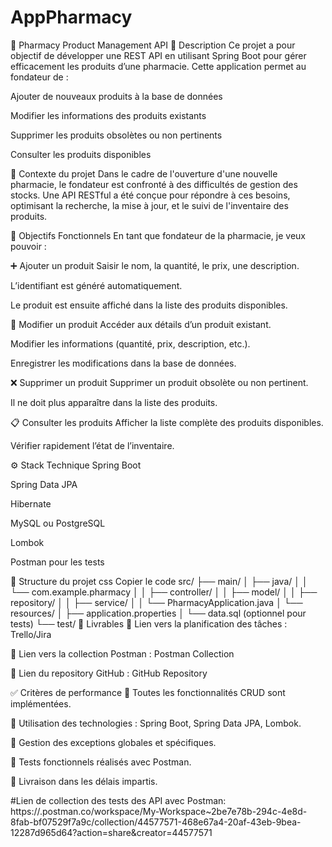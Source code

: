 # AppPharmacy
💊 Pharmacy Product Management API
🧾 Description
Ce projet a pour objectif de développer une REST API en utilisant Spring Boot pour gérer efficacement les produits d’une pharmacie. Cette application permet au fondateur de :

Ajouter de nouveaux produits à la base de données

Modifier les informations des produits existants

Supprimer les produits obsolètes ou non pertinents

Consulter les produits disponibles

🧩 Contexte du projet
Dans le cadre de l'ouverture d'une nouvelle pharmacie, le fondateur est confronté à des difficultés de gestion des stocks. Une API RESTful a été conçue pour répondre à ces besoins, optimisant la recherche, la mise à jour, et le suivi de l'inventaire des produits.

🎯 Objectifs Fonctionnels
En tant que fondateur de la pharmacie, je veux pouvoir :

➕ Ajouter un produit
Saisir le nom, la quantité, le prix, une description.

L’identifiant est généré automatiquement.

Le produit est ensuite affiché dans la liste des produits disponibles.

📝 Modifier un produit
Accéder aux détails d’un produit existant.

Modifier les informations (quantité, prix, description, etc.).

Enregistrer les modifications dans la base de données.

❌ Supprimer un produit
Supprimer un produit obsolète ou non pertinent.

Il ne doit plus apparaître dans la liste des produits.

📋 Consulter les produits
Afficher la liste complète des produits disponibles.

Vérifier rapidement l’état de l’inventaire.

⚙️ Stack Technique
Spring Boot

Spring Data JPA

Hibernate

MySQL ou PostgreSQL

Lombok

Postman pour les tests

📂 Structure du projet
css
Copier le code
src/
├── main/
│   ├── java/
│   │   └── com.example.pharmacy
│   │       ├── controller/
│   │       ├── model/
│   │       ├── repository/
│   │       ├── service/
│   │       └── PharmacyApplication.java
│   └── resources/
│       ├── application.properties
│       └── data.sql (optionnel pour tests)
└── test/
📌 Livrables
📌 Lien vers la planification des tâches : Trello/Jira

📌 Lien vers la collection Postman : Postman Collection

📌 Lien du repository GitHub : GitHub Repository

✅ Critères de performance
🔹 Toutes les fonctionnalités CRUD sont implémentées.

🔹 Utilisation des technologies : Spring Boot, Spring Data JPA, Lombok.

🔹 Gestion des exceptions globales et spécifiques.

🔹 Tests fonctionnels réalisés avec Postman.

🔹 Livraison dans les délais impartis.

#Lien de collection des tests des API avec Postman:
https://.postman.co/workspace/My-Workspace~2be7e78b-294c-4e8d-8fab-bf07529f7a9c/collection/44577571-468e67a4-20af-43eb-9bea-12287d965d64?action=share&creator=44577571
